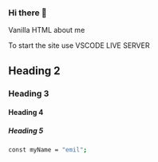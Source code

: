 ### Hi there 👋

<!--
**EmilBacklund/emilbacklund** is a ✨ _special_ ✨ repository because its `README.md` (this file) appears on your GitHub profile.

Here are some ideas to get you started:

- 🔭 I’m currently working on ...
- 🌱 I’m currently learning ...
- 👯 I’m looking to collaborate on ...
- 🤔 I’m looking for help with ...
- 💬 Ask me about ...
- 📫 How to reach me: ...
- 😄 Pronouns: ...
- ⚡ Fun fact: ...
-->

Vanilla HTML about me

To start the site use VSCODE LIVE SERVER

## Heading 2

### Heading 3

#### Heading 4

##### Heading 5

```bash
const myName = "emil";
```
